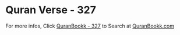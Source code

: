 # Quran Verse - 327 

For more infos, Click [QuranBookk - 327](https://www.quranbookk.com/quran/search?q=327) to Search at [QuranBookk.com](http://quranbookk.com/)